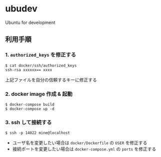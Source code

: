 # ubudev
Ubuntu for development

## 利用手順

### 1. `authorized_keys` を修正する

```
$ cat docker/ssh/authorized_keys
ssh-rsa xxxxxx== xxxx
```

上記ファイルを自分の信頼するキーに修正する

### 2. docker image 作成 & 起動

```
$ docker-compose build
$ docker-compose up -d
```

### 3. ssh して接続する

```
$ ssh -p 14022 mine@localhost
```

* ユーザ名を変更したい場合は `docker/Dockerfile` の `USER` を修正する
* 接続ポートを変更したい場合は `docker-compose.yml` の `ports` を修正する

